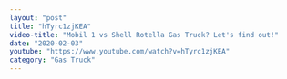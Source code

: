 ```yaml
---
layout: "post"
title: "hTyrc1zjKEA"
video-title: "Mobil 1 vs Shell Rotella Gas Truck? Let's find out!"
date: "2020-02-03"
youtube: "https://www.youtube.com/watch?v=hTyrc1zjKEA"
category: "Gas Truck"
---
```

<div class="space-y-1"></div>